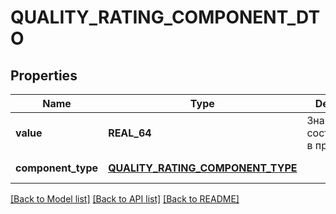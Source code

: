 # QUALITY_RATING_COMPONENT_DTO

## Properties
Name | Type | Description | Notes
------------ | ------------- | ------------- | -------------
**value** | **REAL_64** | Значение составляющей в процентах. | [default to null]
**component_type** | [**QUALITY_RATING_COMPONENT_TYPE**](QualityRatingComponentType.md) |  | [default to null]

[[Back to Model list]](../README.md#documentation-for-models) [[Back to API list]](../README.md#documentation-for-api-endpoints) [[Back to README]](../README.md)


